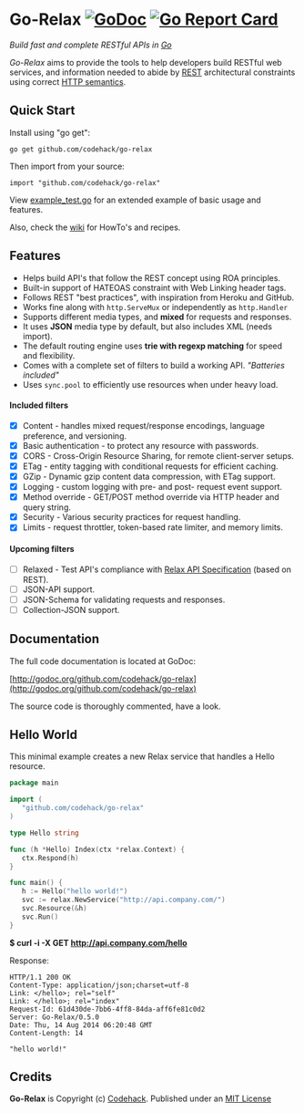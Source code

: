 # Go-Relax [![GoDoc](https://godoc.org/github.com/codehack/go-relax?status.svg)](https://godoc.org/github.com/codehack/go-relax) [![Go Report Card](https://goreportcard.com/badge/github.com/codehack/go-relax)](https://goreportcard.com/report/github.com/codehack/go-relax)

*Build fast and complete RESTful APIs in [Go](http://golang.org)*

*Go-Relax* aims to provide the tools to help developers build RESTful web services, and information needed to abide by [REST](https://en.wikipedia.org/wiki/REST) architectural constraints using correct [HTTP semantics](http://tools.ietf.org/html/rfc7231).

## Quick Start

Install using "go get":

	go get github.com/codehack/go-relax

Then import from your source:

	import "github.com/codehack/go-relax"

View [example_test.go](https://github.com/codehack/go-relax/blob/master/example_test.go) for an extended example of basic usage and features.

Also, check the [wiki](https://github.com/codehack/go-relax/wiki) for HowTo's and recipes.

## Features

- Helps build API's that follow the REST concept using ROA principles.
- Built-in support of HATEOAS constraint with Web Linking header tags.
- Follows REST "best practices", with inspiration from Heroku and GitHub.
- Works fine along with ``http.ServeMux`` or independently as ``http.Handler``
- Supports different media types, and **mixed** for requests and responses.
- It uses **JSON** media type by default, but also includes XML (needs import).
- The default routing engine uses **trie with regexp matching** for speed and flexibility.
- Comes with a complete set of filters to build a working API. _"Batteries included"_
- Uses ``sync.pool`` to efficiently use resources when under heavy load.

#### Included filters

- [x] Content - handles mixed request/response encodings, language preference, and versioning.
- [x] Basic authentication - to protect any resource with passwords.
- [x] CORS - Cross-Origin Resource Sharing, for remote client-server setups.
- [x] ETag - entity tagging with conditional requests for efficient caching.
- [x] GZip - Dynamic gzip content data compression, with ETag support.
- [x] Logging - custom logging with pre- and post- request event support.
- [x] Method override - GET/POST method override via HTTP header and query string.
- [x] Security - Various security practices for request handling.
- [x] Limits - request throttler, token-based rate limiter, and memory limits.

#### Upcoming filters

- [ ] Relaxed - Test API's compliance with [Relax API Specification](https://github.com/codehack/relax-api) (based on REST).
- [ ] JSON-API support.
- [ ] JSON-Schema for validating requests and responses.
- [ ] Collection-JSON support.

## Documentation

The full code documentation is located at GoDoc:

[http://godoc.org/github.com/codehack/go-relax](http://godoc.org/github.com/codehack/go-relax)

The source code is thoroughly commented, have a look.

## Hello World

This minimal example creates a new Relax service that handles a Hello resource.
```go
package main

import (
   "github.com/codehack/go-relax"
)

type Hello string

func (h *Hello) Index(ctx *relax.Context) {
   ctx.Respond(h)
}

func main() {
   h := Hello("hello world!")
   svc := relax.NewService("http://api.company.com/")
   svc.Resource(&h)
   svc.Run()
}
```

**$ curl -i -X GET http://api.company.com/hello**

Response:

```
HTTP/1.1 200 OK
Content-Type: application/json;charset=utf-8
Link: </hello>; rel="self"
Link: </hello>; rel="index"
Request-Id: 61d430de-7bb6-4ff8-84da-aff6fe81c0d2
Server: Go-Relax/0.5.0
Date: Thu, 14 Aug 2014 06:20:48 GMT
Content-Length: 14

"hello world!"
```

## Credits

**Go-Relax** is Copyright (c) [Codehack](http://codehack.com).
Published under an [MIT License](https://raw.githubusercontent.com/codehack/go-relax/master/LICENSE)

